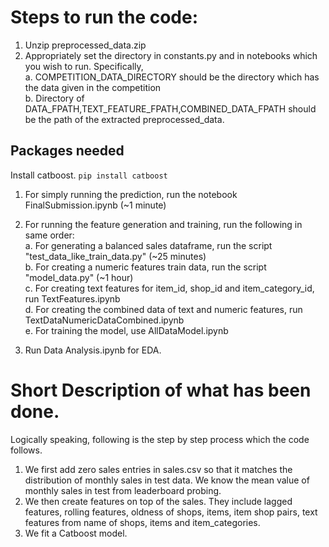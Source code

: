 # Steps to run the code:
1. Unzip preprocessed_data.zip
2. Appropriately set the directory in constants.py and in notebooks which you wish to run. Specifically,<br/>
    a. COMPETITION_DATA_DIRECTORY should be the directory which has the data given in the competition<br/>
    b. Directory of DATA_FPATH,TEXT_FEATURE_FPATH,COMBINED_DATA_FPATH should be the path of the extracted preprocessed_data.<br/>

## Packages needed
Install catboost. `pip install catboost`

1. For simply running the prediction, run the notebook FinalSubmission.ipynb (~1 minute)<br/>
2. For running the feature generation and training, run the following in same order:<br/>
    a. For generating a balanced sales dataframe, run the script "test_data_like_train_data.py" (~25 minutes)<br/>
    b. For creating a numeric features train data, run the script "model_data.py" (~1 hour)<br/>
    c. For creating text features for item_id, shop_id and item_category_id, run TextFeatures.ipynb<br/>
    d. For creating the combined data of text and numeric features, run TextDataNumericDataCombined.ipynb<br/>
    e. For training the model, use AllDataModel.ipynb<br/>

3. Run 	Data Analysis.ipynb for EDA.<br/>


# Short Description of what has been done.
Logically speaking, following is the step by step process which the code follows.
1. We first add zero sales entries in sales.csv so that it matches the distribution of monthly sales in test data. We
    know the mean value of monthly sales in test from leaderboard probing.
2. We then create features on top of the sales. They include lagged features, rolling features, oldness of shops, items,
    item shop pairs, text features from name of shops, items and item_categories.
3. We fit a Catboost model.
